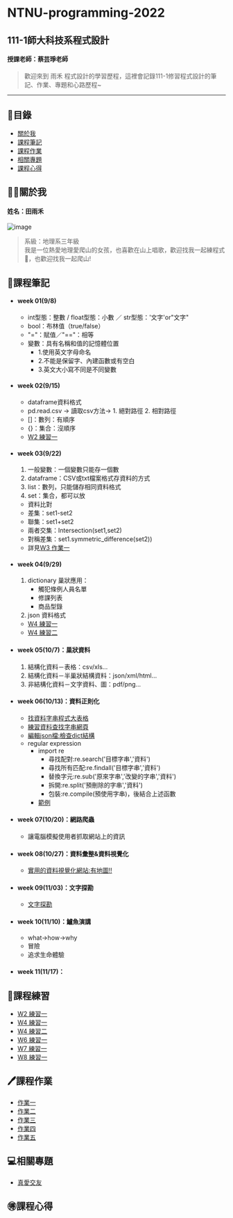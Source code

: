 # NTNU-programming-2022
## 111-1師大科技系程式設計  
#### 授課老師：蔡芸琤老師

>歡迎來到 雨禾 程式設計的學習歷程，這裡會記錄111-1修習程式設計的筆記、作業、專題和心路歷程~
***

## 📜目錄
- [關於我](#關於我)
- [課程筆記](#課程筆記)
- [課程作業](#課程作業)
- [相關專題](#相關專題)
- [課程心得](#課程心得)

## 🙋‍♀️關於我
#### 姓名：田雨禾
![image](https://github.com/YU-HE-TIEN/PL/blob/main/self-intro.jpg?raw=true)
>系級：地理系三年級</br>
>我是一位熱愛地理愛爬山的女孩，也喜歡在山上唱歌，歡迎找我一起練程式🥲，也歡迎找我一起爬山!

## 📘課程筆記
- #### week 01(9/8)
  - int型態：整數 / float型態：小數 ／ str型態：'文字'or"文字"
  - bool：布林值（true/false）
  - "="：賦值／"=="：相等
  - 變數：具有名稱和值的記憶體位置
    - 1.使用英文字母命名
    - 2.不能是保留字、內建函數或有空白
    - 3.英文大小寫不同是不同變數
- #### week 02(9/15)
  - dataframe資料格式
  - pd.read.csv -> 讀取csv方法-> 1. 絕對路徑 2. 相對路徑
  - []：數列：有順序
  - {}：集合：沒順序
  - [W2 練習一](https://github.com/YU-HE-TIEN/PL/blob/main/practice/week02_practice01.ipynb)
- #### week 03(9/22)
  1. 一般變數：一個變數只能存一個數
  2. dataframe：CSV或txt檔案格式存資料的方式
  3. list：數列，只能儲存相同資料格式
  4. set：集合，都可以放
    - 資料比對
    - 差集：set1-set2 
    - 聯集：set1+set2 
    - 兩者交集：Intersection(set1,set2) 
    - 對稱差集：set1.symmetric_difference(set2))
    - 詳見[W3 作業一](https://github.com/YU-HE-TIEN/PL/blob/main/homework/Week03_homework01.ipynb)
- #### week 04(9/29)
  1. dictionary 巢狀應用：
     - 觸犯條例人員名單
     - 修課列表
     - 商品型錄
  2. json 資料格式
  - [W4 練習一](https://github.com/YU-HE-TIEN/PL/blob/main/practice/week04_practice01.ipynb)
  - [W4 練習二](https://github.com/YU-HE-TIEN/PL/blob/main/practice/week04_practice02.ipynb)
- #### week 05(10/7)：巢狀資料
  1. 結構化資料－表格：csv/xls...
  2. 結構化資料－半巢狀結構資料：json/xml/html...
  3. 非結構化資料－文字資料、圖：pdf/png...
- #### week 06(10/13)：資料正則化
    - [找資料字串程式大表格](http://perso.ens-lyon.fr/lise.vaudor/strings-et-expressions-regulieres/?fbclid=IwAR0IHvNKp43Qrfo0TqpolYPpMUfViSrCBDY8SmBveKm01yZ6PzHPxspVaNI)
    - [練習資料查找字串網頁](https://www.google.com/url?q=https://regexr.com/&sa=D&source=editors&ust=1665624637181435&usg=AOvVaw2OlkT5ZPwv2qGOwedi1gg1)
    - [編輯json檔:檢查dict結構](https://jsoncrack.com/editor)
  - regular expression
    - import re
      - 尋找配對:re.search('目標字串','資料')
      - 尋找所有匹配:re.findall('目標字串','資料')
      - 替換字元:re.sub('原來字串','改變的字串','資料')
      - 拆開:re.split('預刪除的字串','資料')
      - 包裝:re.compile(預使用字串)，後結合上述函數
    - [範例](https://github.com/pecu/LawTech/blob/main/Learning-Materials/C3_Python_%E8%B3%87%E6%96%99%E6%AD%A3%E8%A6%8F%E5%8C%96/python_%E8%B3%87%E6%96%99%E6%AD%A3%E5%89%87%E5%8C%96_code.ipynb)
- #### week 07(10/20)：網路爬蟲
     - 讓電腦模擬使用者抓取網站上的資訊
- #### week 08(10/27)：資料彙整&資料視覺化
     - [實用的資料視覺化網站:有地圖!!](https://www.google.com/url?q=https://plotly.com/python/&sa=D&source=editors&ust=1667009293913850&usg=AOvVaw1cRoMdl0wPqFmnif6cbLsf)
- #### week 09(11/03)：文字探勘
     - [文字探勘](https://www.youtube.com/watch?v=HGPPoaBxyb0)
- #### week 10(11/10)：鱸魚演講
     - what->how->why
     - 冒險
     - 追求生命體驗
- #### week 11(11/17)：


## 📝課程練習
  - [W2 練習一](https://github.com/YU-HE-TIEN/PL/blob/main/practice/week02_practice01.ipynb)
  - [W4 練習一](https://github.com/YU-HE-TIEN/PL/blob/main/practice/week04_practice01.ipynb) 
  - [W4 練習二](https://github.com/YU-HE-TIEN/PL/blob/main/practice/week04_practice02.ipynb)
  - [W6 練習一](https://github.com/YU-HE-TIEN/PL/blob/main/practice/week06_practice01.ipynb)
  - [W7 練習一](https://github.com/YU-HE-TIEN/PL/blob/main/practice/week07_practice01.ipynb)
  - [W8 練習一](https://github.com/YU-HE-TIEN/PL/blob/main/practice/week08_practice01.ipynb)

## 🖊課程作業
- [作業一](https://github.com/YU-HE-TIEN/PL/blob/main/homework/Week03_homework01.ipynb)
- [作業二](https://github.com/YU-HE-TIEN/PL/blob/main/homework/week05_homework02.ipynb)
- [作業三](https://github.com/YU-HE-TIEN/PL/blob/main/homework/week07_homework03.ipynb)
- [作業四](https://medium.com/@just_copper_cattle_786/利用python文字探勘功能分析全台景點個數及特定縣市景點關鍵詞-d2e254c39b0e)
- [作業五](https://medium.com/@just_copper_cattle_786/利用python文本共現網路分析展現花蓮縣景點熱點圖-8d9a673dcf41)

## 💻相關專題
- [真愛交友](https://youtu.be/N4_aOJE9KFQ)
## 🉐課程心得
